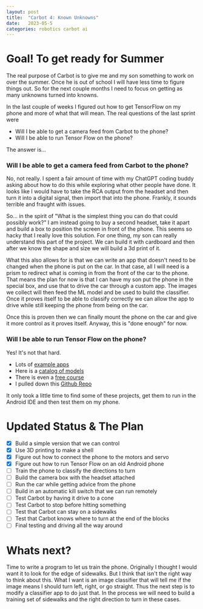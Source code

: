 ```yaml
---
layout: post
title:  "Carbot 4: Known Unknowns"
date:   2023-05-5
categories: robotics carbot ai
---
```


# Goal! To get ready for Summer
The real purpose of Carbot is to give me and my son something to work on over the summer. Once he is out of school I will have less time to figure things out. So for the next couple months I need to focus on getting as many unknowns turned into knowns.

In the last couple of weeks I figured out how to get TensorFlow on my phone and more of what that will mean. The real questions of the last sprint were

* Will I be able to get a camera feed from Carbot to the phone?
* Will I be able to run Tensor Flow on the phone?

The answer is...

### Will I be able to get a camera feed from Carbot to the phone?
No, not really. I spent a fair amount of time with my ChatGPT coding buddy asking about how to do this while exploring what other people have done. It looks like I would have to take the RCA output from the headset and then turn it into a digital signal, then import that into the phone. Frankly, it sounds terrible and fraught with issues.

So... in the spirit of "What is the simplest thing you can do that could possibly work?" I am instead going to buy a second headset, take it apart and build a box to position the screen in front of the phone. This seems so hacky that I really love this solution. For one thing, my son can really understand this part of the project. We can build it with cardboard and then after we know the shape and size we will build a 3d print of it.

What this also allows for is that we can write an app that doesn't need to be changed when the phone is put on the car. In that case, all I will need is a prism to redirect what is coming in from the front of the car to the phone. That means the plan for now is that I can have my son put the phone in the special box, and use that to drive the car through a custom app. The images we collect will then feed the ML model and be used to build the classifier. Once it proves itself to be able to classify correctly we can allow the app to drive while still keeping the phone from being on the car.

Once this is proven then we can finally mount the phone on the car and give it more control as it proves itself. Anyway, this is "done enough" for now.

### Will I be able to run Tensor Flow on the phone?
Yes! It's not that hard.
* Lots of [example apps](https://www.tensorflow.org/lite/examples/image_classification/overview)
* Here is a [catalog of models](https://tfhub.dev/s?deployment-format=lite)
* There is even a [free course](https://learn.udacity.com/courses/ud187)
* I pulled down this [Github Repo](https://github.com/tensorflow/examples/tree/master/courses/udacity_deep_learning)

It only took a little time to find some of these projects, get them to run in the Android IDE and then test them on my phone.


# Updated Status & The Plan
- [X] Build a simple version that we can control
- [X] Use 3D printing to make a shell
- [X] Figure out how to connect the phone to the motors and servo
- [X] Figure out how to run Tensor Flow on an old Android phone
- [ ] Train the phone to classify the directions to turn
- [ ] Build the camera box with the headset attached
- [ ] Run the car while getting advice from the phone
- [ ] Build in an automatic kill switch that we can run remotely
- [ ] Test Carbot by having it drive to a cone
- [ ] Test Carbot to stop before hitting something
- [ ] Test that Carbot can stay on a sidewalks
- [ ] Test that Carbot knows where to turn at the end of the blocks
- [ ] Final testing and driving all the way around

# Whats next?
Time to write a program to let us train the phone. Originally I thought I would want it to look for the edge of sidewalks. But I think that isn't the right way to think about this. What I want is an image classifier that will tell me if the image means I should turn left, right, or go straight. Thus the next step is to modify a classifier app to do just that. In the process we will need to build a training set of sidewalks and the right direction to turn in these cases.
